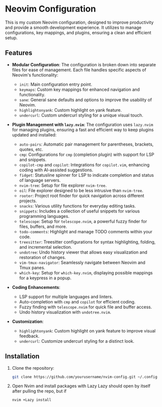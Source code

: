 # Neovim Configuration

This is my custom Neovim configuration, designed to improve productivity and provide a smooth development experience. It utilizes to manage configurations, key mappings, and plugins, ensuring a clean and efficient setup.

## Features

- **Modular Configuration**: The configuration is broken down into separate files for ease of management. Each file handles specific aspects of Neovim's functionality:
  - `init`: Main configuration entry point.
  - `keymaps`: Custom key mappings for enhanced navigation and functionality.
  - `sane`: General sane defaults and options to improve the usability of Neovim.
  - `highlightonyank`: Custom highlight on yank feature.
  - `undercurl`: Custom undercurl styling for a unique visual touch.

- **Plugin Management with `lazy.nvim`**: The configuration uses `lazy.nvim` for managing plugins, ensuring a fast and efficient way to keep plugins updated and installed:
  - `auto-pairs`: Automatic pair management for parentheses, brackets, quotes, etc.
  - `cmp`: Configurations for `cmp` (completion plugin) with support for LSP and snippets.
  - `copilot-cmp` and `copilot`: Integrations for `copilot.vim`, enhancing coding with AI-assisted suggestions.
  - `fidget`: Statusline spinner for LSP to indicate completion and status of language servers.
  - `nvim-tree`: Setup for file explorer `nvim-tree`.
  - `oil`: File explorer designed to be less intrusive than `nvim-tree`.
  - `rooter`: Project root finder for quick navigation across different projects.
  - `snacks`: Various utility functions for everyday editing tasks.
  - `snippets`: Includes a collection of useful snippets for various programming languages.
  - `telescope`: Setup for `telescope.nvim`, a powerful fuzzy finder for files, buffers, and more.
  - `todo-comments`: Highlight and manage TODO comments within your code.
  - `treesitter`: Treesitter configurations for syntax highlighting, folding, and incremental selection.
  - `undotree`: Undo history viewer that allows easy visualization and restoration of changes.
  - `vim-tmux-navigator`: Seamlessly navigate between Neovim and Tmux panes.
  - `which-key`: Setup for `which-key.nvim`, displaying possible mappings for a keypress in a popup.

- **Coding Enhancements**:
  - LSP support for multiple languages and linters.
  - Auto-completion with `cmp` and `copilot` for efficient coding.
  - Fuzzy finding with `telescope.nvim` for quick file and buffer access.
  - Undo history visualization with `undotree.nvim`.

- **Customization**:
  - `highlightonyank`: Custom highlight on yank feature to improve visual feedback.
  - `undercurl`: Customize undercurl styling for a distinct look.

## Installation

1. Clone the repository:
   ```sh
   git clone https://github.com/yourusername/nvim-config.git ~/.config/nvim
   ```

2. Open Nvim and install packages with Lazy
Lazy should open by itself after pulling the repo, but if 
    ```sh
    nvim +Lazy install
    ```
